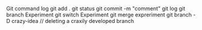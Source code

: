 Git command log
git add .
git status
git commit -m "comment"
git log
git branch Experiment
git switch Experiment
git merge expreriment
git branch -D crazy-idea // deleting a craxily developed branch